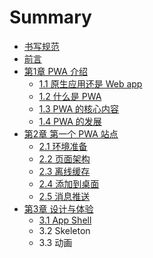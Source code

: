 # Summary

* [书写规范](standard.md)
* [前言](README.md)
* [第1章 PWA 介绍](chapter01.md)
  * [1.1 原生应用还是 Web app](chapter01/11-why.md)
  * [1.2 什么是 PWA](chapter01/12-what.md)
  * [1.3 PWA 的核心内容](chapter01/13-how.md)
  * [1.4 PWA 的发展](chapter01/14-future.md)
* [第2章 第一个 PWA 站点](chapter02.md)
  * [2.1 环境准备](chapter02/21-start.md)
  * [2.2 页面架构](chapter02/22-app-shell.md)
  * [2.3 离线缓存](chapter02/23-service-worker.md)
  * [2.4 添加到桌面](chapter02/24-add-manifest.md)
  * [2.5 消息推送](chapter02/25-web-push.md)
* [第3章 设计与体验](chapter03.md)
  * [3.1 App Shell](chapter03/31-app-shell.md)
  * 3.2 Skeleton
  * 3.3 动画
